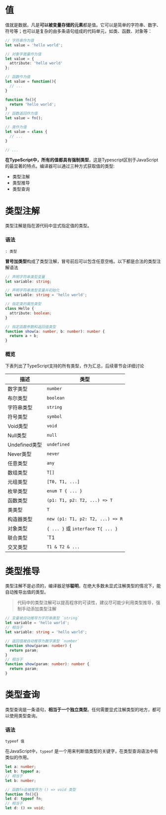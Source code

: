 # 值

值就是数据，凡是**可以被变量存储的元素**都是值。它可以是简单的字符串、数字、符号等；也可以是复杂的由多条语句组成的代码单元，如类、函数、对象等：

```typescript
// 字符串作为值
let value = 'hello world';

// 对象字面量作为值
let value = {
  attribute: 'hello world'
};

// 函数作为值
let value = function(){
  // ...
}

function fn(){
  return 'hello world';
}
// 函数返回作为值
let value = fn();

// 类作为值
let value = class {
  // ...
}

// ...
```

**在TypeScript中，所有的值都具有强制类型**，这是Typescript区别于JavaScript的最显著的特点。编译器可以通过三种方式获取值的类型:

- 类型注解
- 类型推导
- 类型查询

# 类型注解

类型注解是指在源代码中显式指定值的类型。

### 语法

```
: 类型
```

**冒号加类型**构成了类型注解，冒号前后可以包含任意空格。以下都是合法的类型注解语法

```typescript
// 声明字符串类型变量
let variable: string;

// 声明字符串类型变量并初始化
let variable: string = 'hello world';

// 指定类的属性类型
class Hello {
  attribute: boolean;
}

// 指定函数参数和返回值类型
function show(a: number, b: number): number {
  return a + b;
}
```

### 概览

下表列出了TypeScript支持的所有类型，作为汇总，后续章节会详细讨论

描述|类型 
-|-
数字类型 | `number`
布尔类型 | `boolean`
字符串类型 | `string`
符号类型 | `symbol`
Void类型 | `void`
Null类型 | `null`
Undefined类型 | `undefined`
Never类型 | `never`
任意类型 | `any`
数组类型 | `T[]`
元组类型 | `[T0, T1, ...]`
枚举类型 | `enum T { ... }`
函数类型 | `(p1: T1, p2: T2, ...) => T`
类类型 | `T`
构造器类型 | `new (p1: T1, p2: T2, ...) => R`
对象类型 | `{ ... }` 或 `interface T{ ... }`
联合类型 | `T1 | T2 | ...`
交叉类型 | `T1 & T2 & ...`


# 类型推导

类型注解不是必须的，编译器足够**聪明**，在绝大多数未显式注解类型的情况下，能自动推导出值的类型。

> 代码中的类型注解可以提高程序的可读性，建议尽可能少利用类型推导，强制手动添加类型注解

```typescript
// 变量被自动推导为字符串类型 `string`
let variable = 'hello world';
// 相当于
let variable: string = 'hello world';

// 返回值被自动推导为数字类型 `number`
function show(param: number) {
  return param;
}
// 相当于
function show(param: number): number {
  return param;
}
```

# 类型查询

类型查询是一条语句，**相当于一个独立类型**。任何需要显式注解类型的地方，都可以使用类型查询。

### 语法

```
typeof 值
```

在JavaScript中，`typeof` 是一个用来判断值类型的关键字，在类型查询语法中有类似的作用。

```typescript
let a: number;
let b: typeof a;
// 相当于
let b: number;

// 函数fn会被推导为 () => void 类型
function fn(){}
let d: typeof fn;
// 相当于
let d: () => void;
```
